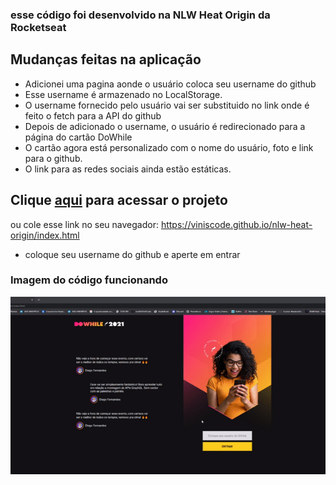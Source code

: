 ### esse código foi desenvolvido na NLW Heat Origin da Rocketseat

## Mudanças feitas na aplicação
- Adicionei uma pagina aonde o usuário coloca seu username do github 
- Esse username é armazenado no LocalStorage.
- O username fornecido pelo usuário vai ser substituido no link onde é feito o fetch para a API do github
- Depois de adicionado o username, o usuário é redirecionado para a página do cartão DoWhile
- O cartão agora está personalizado com o nome do usuário, foto e link para o github.
- O link para as redes sociais ainda estão estáticas.

## Clique [aqui](https://viniscode.github.io/nlw-heat-origin/index.html) para acessar o projeto
ou cole esse link no seu navegador: https://viniscode.github.io/nlw-heat-origin/index.html
- coloque seu username do github e aperte em entrar 

### Imagem do código funcionando
![enter image description here](https://github.com/ViniSCode/nlw-heat-origin/blob/main/images/projetoOverview.gif?raw=true)
